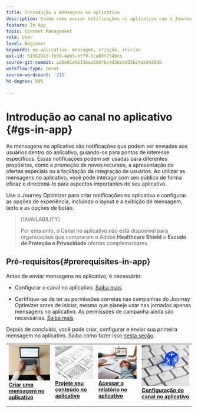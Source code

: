 ```yaml
---
title: Introdução a mensagens no aplicativo
description: Saiba como enviar notificações no aplicativo com o Journey Optimizer
feature: In App
topic: Content Management
role: User
level: Beginner
keywords: no aplicativo, mensagem, criação, iniciar
exl-id: 51562843-7b50-4eb5-bf79-5ce03f7549cb
source-git-commit: a20e01e66138ea5bb7be4d36c0d55b24ab9426db
workflow-type: tm+mt
source-wordcount: '211'
ht-degree: 89%

---
```


# Introdução ao canal no aplicativo {#gs-in-app}

As mensagens no aplicativo são notificações que podem ser enviadas aos usuários dentro do aplicativo, guiando-os para pontos de interesse específicos. Essas notificações podem ser usadas para diferentes propósitos, como a promoção de novos recursos, a apresentação de ofertas especiais ou a facilitação da integração de usuários. Ao utilizar as mensagens no aplicativo, você pode interagir com seu público de forma eficaz e direcioná-lo para aspectos importantes de seu aplicativo.

Use o Journey Optimizer para criar notificações no aplicativo e configurar as opções de experiência, incluindo o layout e a exibição de mensagem, texto e as opções de botão.

>[!AVAILABILITY]
>
>Por enquanto, o Canal no aplicativo não está disponível para organizações que compraram o Adobe **Healthcare Shield** e **Escudo de Proteção e Privacidade** ofertas complementares.

## Pré-requisitos{#prerequisites-in-app}

Antes de enviar mensagens no aplicativo, é necessário:

* Configurar o canal no aplicativo. [Saiba mais](inapp-configuration.md)

* Certifique-se de ter as permissões corretas nas campanhas do Journey Optimizer antes de iniciar, mesmo que planeje usar nas jornadas apenas mensagens no aplicativo. As permissões de campanha ainda são necessárias. [Saiba mais](../campaigns/get-started-with-campaigns.md#campaign-prerequisites)

Depois de concluída, você pode criar, configurar e enviar sua primeira mensagem no aplicativo. Saiba como fazer isso [nesta seção](create-in-app.md).

<table style="table-layout:fixed"><tr style="border: 0;">
<td>
<a href="create-in-app.md">
<img alt="Cliente potencial" src="../assets/do-not-localize/inapp-create.jpeg">
</a>
<div><a href="create-in-app.md"><strong>Criar uma mensagem no aplicativo</strong>
</div>
<p>
</td>
<td>
<a href="design-in-app.md">
<img alt="Pouco frequentes" src="../assets/do-not-localize/inapp-design.jpg">
</a>
<div>
<a href="design-in-app.md"><strong>Projete seu conteúdo no aplicativo</strong></a>
</div>
<p></td>
<td>
<a href="../reports/campaign-global-report.md#inapp-global">
<img alt="Validação" src="../assets/do-not-localize/inapp-report.jpg">
</a>
<div>
<a href="../reports/campaign-global-report.md#inapp-global"><strong>Acessar o relatório no aplicativo</strong></a>
</div>
<p>
</td>
<td>
<a href="inapp-configuration.md">
<img alt="Validação" src="../assets/do-not-localize/inapp-config.jpg">
</a>
<div>
<a href="inapp-configuration.md"><strong>Configuração do canal no aplicativo</strong></a>
</div>
<p>
</td>
</tr></table>
